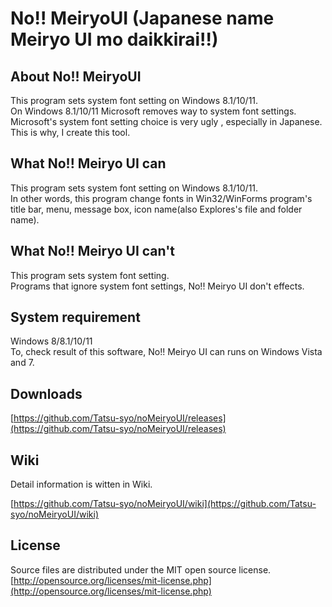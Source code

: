 # No!! MeiryoUI (Japanese name Meiryo UI mo daikkirai!!)

## About No!! MeiryoUI

This program sets system font setting on Windows 8.1/10/11.  
On Windows 8.1/10/11 Microsoft removes way to system font settings.  
Microsoft's system font setting choice is very ugly , especially in Japanese. This is why, I create this tool.  

## What No!! Meiryo UI can

This program sets system font setting on Windows 8.1/10/11.  
In other words, this program change fonts in Win32/WinForms program's title bar, menu, message box, icon name(also Explores's file and folder name).  

## What No!! Meiryo UI can't

This program sets system font setting.  
Programs that ignore system font settings, No!! Meiryo UI don't effects.  

## System requirement

Windows 8/8.1/10/11  
To, check result of this software, No!! Meiryo UI can runs on Windows Vista and 7.

## Downloads

[https://github.com/Tatsu-syo/noMeiryoUI/releases](https://github.com/Tatsu-syo/noMeiryoUI/releases)

## Wiki

Detail information is witten in Wiki.

[https://github.com/Tatsu-syo/noMeiryoUI/wiki](https://github.com/Tatsu-syo/noMeiryoUI/wiki)

## License

Source files are distributed under the MIT open source license.  
[http://opensource.org/licenses/mit-license.php](http://opensource.org/licenses/mit-license.php)